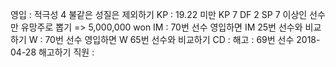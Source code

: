 영입	: 적극성 4 불같은 성질은 제외하기
KP	: 19.22 미만 KP 7 DF 2 SP 7 이상인 선수만 유망주로 뽑기 => 5,000,000 won
IM	: 70번 선수 영입하면 IM 25번 선수와 비교하기
W	: 70번 선수 영입하면 W 65번 선수와 비교하기
CD	: 
해고	: 69번 선수 2018-04-28 해고하기
직원	: 

